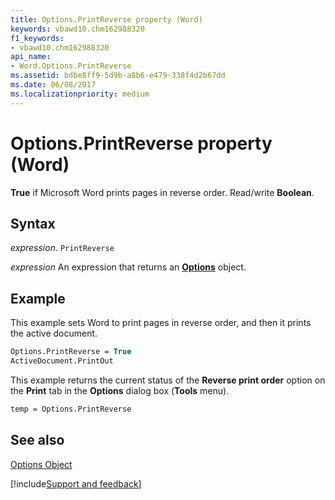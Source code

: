 ```yaml
---
title: Options.PrintReverse property (Word)
keywords: vbawd10.chm162988320
f1_keywords:
- vbawd10.chm162988320
api_name:
- Word.Options.PrintReverse
ms.assetid: bdbe8ff9-5d9b-a8b6-e479-338f4d2b67dd
ms.date: 06/08/2017
ms.localizationpriority: medium
---
```



# Options.PrintReverse property (Word)

 **True** if Microsoft Word prints pages in reverse order. Read/write **Boolean**.


## Syntax

_expression_. `PrintReverse`

 _expression_ An expression that returns an **[Options](Word.Options.md)** object.


## Example

This example sets Word to print pages in reverse order, and then it prints the active document.


```vb
Options.PrintReverse = True 
ActiveDocument.PrintOut
```

This example returns the current status of the **Reverse print order** option on the **Print** tab in the **Options** dialog box (**Tools** menu).




```vb
temp = Options.PrintReverse
```


## See also


[Options Object](Word.Options.md)

[!include[Support and feedback](~/includes/feedback-boilerplate.md)]